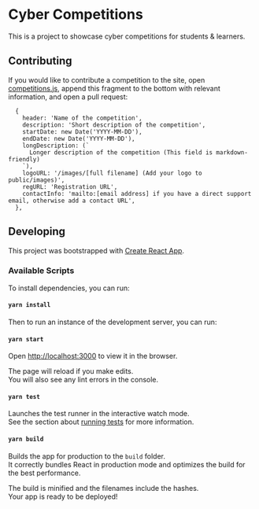 # Cyber Competitions

This is a project to showcase cyber competitions for students & learners.

## Contributing

If you would like to contribute a competition to the site, open [competitions.js](https://github.com/CyberSkyline/competitions/blob/next/competitions.js), append this fragment to the bottom with relevant information, and open a pull request:

```JSX
  {
    header: 'Name of the competition',
    description: 'Short description of the competition',
    startDate: new Date('YYYY-MM-DD'),
    endDate: new Date('YYYY-MM-DD'),
    longDescription: (`
      Longer description of the competition (This field is markdown-friendly)
    `),
    logoURL: '/images/[full filename] (Add your logo to public/images)',
    regURL: 'Registration URL',
    contactInfo: 'mailto:[email address] if you have a direct support email, otherwise add a contact URL',
  },
```

## Developing

This project was bootstrapped with [Create React App](https://github.com/facebook/create-react-app).

### Available Scripts

To install dependencies, you can run:

#### `yarn install`

Then to run an instance of the development server, you can run:

#### `yarn start`

Open [http://localhost:3000](http://localhost:3000) to view it in the browser.

The page will reload if you make edits.\
You will also see any lint errors in the console.

#### `yarn test`

Launches the test runner in the interactive watch mode.\
See the section about [running tests](https://facebook.github.io/create-react-app/docs/running-tests) for more information.

#### `yarn build`

Builds the app for production to the `build` folder.\
It correctly bundles React in production mode and optimizes the build for the best performance.

The build is minified and the filenames include the hashes.\
Your app is ready to be deployed!
